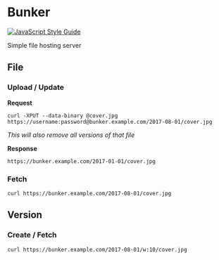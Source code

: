 # Bunker

[![JavaScript Style Guide](https://img.shields.io/badge/code_style-standard-brightgreen.svg)](https://standardjs.com)

Simple file hosting server

## File

### Upload / Update

**Request**

`curl -XPUT --data-binary @cover.jpg https://username:password@bunker.example.com/2017-08-01/cover.jpg`

*This will also remove all versions of that file*

**Response**

`https://bunker.example.com/2017-01-01/cover.jpg`

### Fetch

`curl https://bunker.example.com/2017-08-01/cover.jpg`

## Version

### Create / Fetch

`curl https://bunker.example.com/2017-08-01/w:10/cover.jpg`
